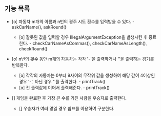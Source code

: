 ## 기능 목록

- [o] 자동차 m개의 이름과 n번의 경주 시도 횟수를 입력받을 수 있다. - askCarName(), askRound()
  - [o] 잘못된 값을 입력할 경우 IllegalArgumentException을 발생시킨 후 종료한다. - checkCarNameAsCommas(), checkCarNameAsLength(), checkRound() 

- [o] n번의 횟수 동안 m개의 자동차는 각각 '-'을 출력하거나 ''을 출력하는 경기를 반복한다.
  - [o] 각각의 자동차는 0부터 9사이의 무작위 값을 생성하여 해당 값이 4이상인 경우 '-', 아닌 경우 ''를 출력한다. - printTrack()
  - [o] 전 출력값에 이어서 출력해준다. - printTrack()

- [] 게임을 완료한 후 가장 큰 수를 가진 사람을 우승자로 출력한다.
  - [] 우승자가 여러 명일 경우 쉼표를 이용하여 구분한다.